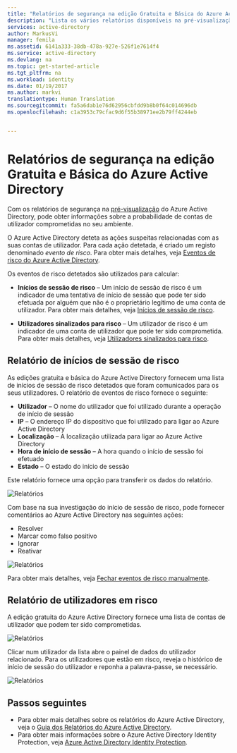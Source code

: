 ```yaml
---
title: "Relatórios de segurança na edição Gratuita e Básica do Azure Active Directory | Microsoft Docs"
description: "Lista os vários relatórios disponíveis na pré-visualização do Azure Active Directory"
services: active-directory
author: MarkusVi
manager: femila
ms.assetid: 6141a333-38db-478a-927e-526f1e7614f4
ms.service: active-directory
ms.devlang: na
ms.topic: get-started-article
ms.tgt_pltfrm: na
ms.workload: identity
ms.date: 01/19/2017
ms.author: markvi
translationtype: Human Translation
ms.sourcegitcommit: fa5a6dab1e76d62956cbfdd9b8b0f64c014696db
ms.openlocfilehash: c1a3953c79cfac9d6f55b38971ee2b79ff4244eb


---
```

# <a name="security-reporting-in-the-azure-active-directory-free-and-basic-edition---preview"></a>Relatórios de segurança na edição Gratuita e Básica do Azure Active Directory

Com os relatórios de segurança na [pré-visualização](active-directory-preview-explainer.md) do Azure Active Directory, pode obter informações sobre a probabilidade de contas de utilizador comprometidas no seu ambiente. 

O Azure Active Directory deteta as ações suspeitas relacionadas com as suas contas de utilizador. Para cada ação detetada, é criado um registo denominado *evento de risco*. Para obter mais detalhes, veja [Eventos de risco do Azure Active Directory](active-directory-identity-protection-risk-events.md). 

Os eventos de risco detetados são utilizados para calcular:

- **Inícios de sessão de risco** – Um início de sessão de risco é um indicador de uma tentativa de início de sessão que pode ter sido efetuada por alguém que não é o proprietário legítimo de uma conta de utilizador. Para obter mais detalhes, veja [Inícios de sessão de risco](active-directory-identityprotection.md#risky-sign-ins). 

- **Utilizadores sinalizados para risco** – Um utilizador de risco é um indicador de uma conta de utilizador que pode ter sido comprometida. Para obter mais detalhes, veja [Utilizadores sinalizados para risco](active-directory-identityprotection.md#users-flagged-for-risk).  


## <a name="risky-sign-ins-report"></a>Relatório de inícios de sessão de risco

As edições gratuita e básica do Azure Active Directory fornecem uma lista de inícios de sessão de risco detetados que foram comunicados para os seus utilizadores. O relatório de eventos de risco fornece o seguinte:

- **Utilizador** – O nome do utilizador que foi utilizado durante a operação de início de sessão
- **IP** – O endereço IP do dispositivo que foi utilizado para ligar ao Azure Active Directory
- **Localização** – A localização utilizada para ligar ao Azure Active Directory
- **Hora de início de sessão** – A hora quando o início de sessão foi efetuado
- **Estado** – O estado do início de sessão

Este relatório fornece uma opção para transferir os dados do relatório.

![Relatórios](./media/active-directory-reporting-security-azure-portal-free-basic/01.png)

Com base na sua investigação do início de sessão de risco, pode fornecer comentários ao Azure Active Directory nas seguintes ações:

- Resolver
- Marcar como falso positivo
- Ignorar
- Reativar

![Relatórios](./media/active-directory-reporting-security-azure-portal-free-basic/21.png)

Para obter mais detalhes, veja [Fechar eventos de risco manualmente](active-directory-identityprotection.md#closing-risk-events-manually).


## <a name="users-at-risk-report"></a>Relatório de utilizadores em risco

A edição gratuita do Azure Active Directory fornece uma lista de contas de utilizador que podem ter sido comprometidas. 


![Relatórios](./media/active-directory-reporting-security-azure-portal-free-basic/03.png)

Clicar num utilizador da lista abre o painel de dados do utilizador relacionado.
Para os utilizadores que estão em risco, reveja o histórico de início de sessão do utilizador e reponha a palavra-passe, se necessário.

![Relatórios](./media/active-directory-reporting-security-azure-portal-free-basic/46.png)



## <a name="next-steps"></a>Passos seguintes

- Para obter mais detalhes sobre os relatórios do Azure Active Directory, veja o [Guia dos Relatórios do Azure Active Directory](active-directory-reporting-guide.md).
- Para obter mais informações sobre o Azure Active Directory Identity Protection, veja [Azure Active Directory Identity Protection](active-directory-identityprotection.md).




<!--HONumber=Jan17_HO3-->


